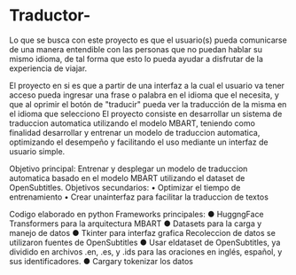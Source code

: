 # Traductor-
 Lo que se busca con este proyecto es que el usuario(s) pueda comunicarse de una manera
 entendible con las personas que no puedan hablar su mismo idioma, de tal forma que esto lo
 pueda ayudar a disfrutar de la experiencia de viajar.

 
 El proyecto en si es que a partir de una interfaz a la cual el usuario va tener acceso pueda
 ingresar una frase o palabra en el idioma que el necesita, y que al oprimir el botón de
 "traducir" pueda ver la traducción de la misma en el idioma que selecciono
  El proyecto consiste en desarrollar un sistema de traduccion automatica 
utilizando el modelo MBART, teniendo como finalidad desarrollar y entrenar un 
modelo de traduccion automatica, optimizando el desempeño y facilitando el 
uso mediante un interfaz de usuario simple.


 Objetivo principal: Entrenar y desplegar un modelo de traduccion automatica
 basado en el modelo MBART utilizando el dataset de OpenSubtitles.
 Objetivos secundarios:
 • Optimizar el tiempo de entrenamiento
 • Crear unainterfaz para facilitar la traduccion de textos

 
Codigo elaborado en python
 Frameworks principales:
 ● HuggngFace Transformers para la arquitectura MBART
 ● Datasets para la carga y manejo de datos
 ● Tkinter para interfaz grafica
 Recoleccion de datos se utilizaron fuentes de OpenSubtitles
 ● Usar eldataset de OpenSubtitles, ya dividido en archivos .en, .es, 
y .ids para las oraciones en inglés, español, y sus identificadores.
 ● Cargary tokenizar los datos


